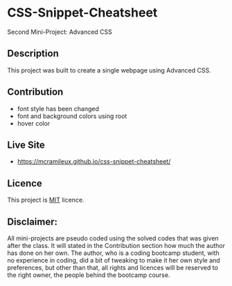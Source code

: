 # CSS-Snippet-Cheatsheet
Second Mini-Project: Advanced CSS

## Description
This project was built to create a single webpage using Advanced CSS.

## Contribution
- font style has been changed
- font and background colors using root
- hover color

## Live Site
- https://mcramileux.github.io/css-snippet-cheatsheet/

## Licence
This project is [MIT](https://choosealicense.com/licenses/mit/) licence.

## Disclaimer: 
All mini-projects are pseudo coded using the solved codes that was given after the class. 
It will stated in the Contribution section how much the author has done on her own.
The author, who is a coding bootcamp student, with no experience in coding, did a bit of tweaking 
to make it her own style and preferences, but other than that, all rights and licences will be reserved to the right owner, the people behind the bootcamp course.
